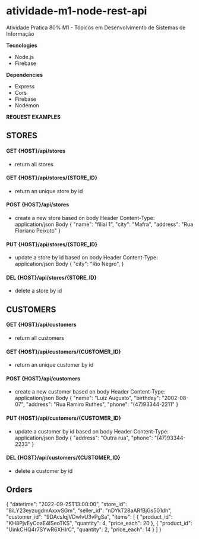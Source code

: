 # atividade-m1-node-rest-api
Atividade Pratica 80% M1 - Tópicos em Desenvolvimento de Sistemas de Informação

**Tecnologies**

- Node.js
- Firebase

**Dependencies**

- Express
- Cors
- Firebase
- Nodemon

**REQUEST EXAMPLES**

## STORES

#### GET {HOST}/api/stores
- return all stores

#### GET {HOST}/api/stores/{STORE_ID}
- return an unique store by id

#### POST {HOST}/api/stores
- create a new store based on body
Header 
    Content-Type: application/json
Body
{
    "name": "filial 1",
    "city": "Mafra",
    "address": "Rua Floriano Peixoto"
}

#### PUT {HOST}/api/stores/{STORE_ID}
- update a store by id based on body
Header
    Content-Type: application/json
Body
{
    "city": "Rio Negro",
}

#### DEL {HOST}/api/stores/{STORE_ID}
- delete a store by id


## CUSTOMERS

#### GET {HOST}/api/customers
- return all customers

#### GET {HOST}/api/customers/{CUSTOMER_ID}
- return an unique customer by id

#### POST {HOST}/api/customers
- create a new customer based on body
Header 
    Content-Type: application/json
Body
{
    "name": "Luiz Augusto",
    "birthday": "2002-08-07",
    "address": "Rua Ramiro Ruthes",
    "phone": "(47)93344-2211"
}

#### PUT {HOST}/api/customers/{CUSTOMER_ID}
- update a customer by id based on body
Header
    Content-Type: application/json
Body
{
    "address": "Outra rua",
    "phone": "(47)93344-2233"
}

#### DEL {HOST}/api/customers/{CUSTOMER_ID}
- delete a customer by id


## Orders

{
    "datetime": "2022-09-25T13:00:00",
    "store_id": "8iLY23eyzugdmAxxvSGm",
    "seller_id": "nDYkT28aARfBjGs501dh",
    "customer_id": "9DAcsIqjVDwIvU3vPgSa",
    "items": [
        {
            "product_id": "KH8PjvEyCoaE4lSeoTKS",
            "quantity": 4,
            "price_each": 20
        },
        {
            "product_id": "UinkCHQ4r7SYwR6XHIrC",
            "quantity": 2,
            "price_each": 14
        }
    ]
}